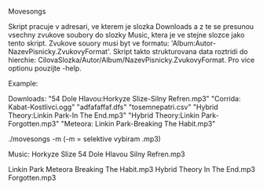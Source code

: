 Movesongs

Skript pracuje v adresari, ve kterem je slozka
Downloads a z te se presunou vsechny zvukove soubory do slozky Music,
ktera je ve stejne slozce jako tento skript. Zvukove souory musi byt ve
formatu: 'Album:Autor-NazevPisnicky.ZvukovyFormat'. Skript takto
strukturovana data roztridi do hierchie:
CilovaSlozka/Autor/Album/NazevPisnicky.ZvukovyFormat.
Pro vice optionu pouzijte -help.

Example:

Downloads:
"54 Dole Hlavou:Horkyze Slize-Silny Refren.mp3"
"Corrida: Kabat-Kostlivci.ogg"
"adfafaffaf.dfs"
"tosemnepatri.csv"
"Hybrid Theory:Linkin Park-In The End.mp3"
"Hybrid Theory:Linkin Park-Forgotten.mp3"
"Meteora: Linkin Park-Breaking The Habit.mp3"

./movesongs -m 			(-m = selektive vybiram .mp3)

Music:
Horkyze Slize
	54 Dole Hlavou
		Silny Refren.mp3
		
Linkin Park
	Meteora
		Breaking The Habit.mp3
	Hybrid Theory
		In The End.mp3
		Forgotten.mp3
